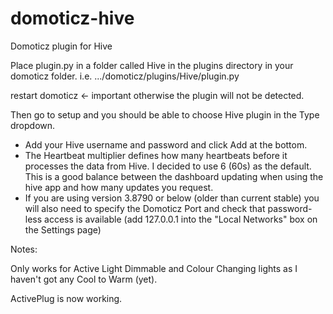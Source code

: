 # domoticz-hive
Domoticz plugin for Hive

Place plugin.py in a folder called Hive in the plugins directory in your domoticz folder.
i.e.
.../domoticz/plugins/Hive/plugin.py

restart domoticz <- important otherwise the plugin will not be detected.

Then go to setup and you should be able to choose Hive plugin in the Type dropdown.

- Add your Hive username and password and click Add at the bottom.
- The Heartbeat multiplier defines how many heartbeats before it processes the data from Hive.  I decided to use 6 (60s) as the default.  This is a good balance between the dashboard updating when using the hive app and how many updates you request.
- If you are using version 3.8790 or below (older than current stable) you will also need to specify the Domoticz Port and check that password-less access is available (add 127.0.0.1 into the "Local Networks" box on the Settings page) 

Notes: 

Only works for Active Light Dimmable and Colour Changing lights as I haven't got any Cool to Warm (yet).

ActivePlug is now working.

